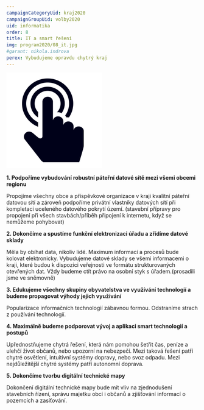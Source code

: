 ```yaml
---
campaignCategoryUid: kraj2020
campaignGroupUid: volby2020
uid: informatika
order: 8
title: IT a smart řešení
img: program2020/08_it.jpg
#garant: nikola.indrova
perex: Vybudujeme opravdu chytrý kraj
---
```


![](/assets/img/program2020/08_informatika.png)

**1.  Podpoříme vybudování robustní páteřní datové sítě mezi všemi obcemi regionu**
    
Propojíme všechny obce a příspěvkové organizace v kraji kvalitní páteřní datovou sítí a zároveň podpoříme privátní vlastníky datových sítí při kompletaci uceleného datového pokrytí území. (stavební přípravy pro propojení při všech stavbách/příběh připojení k internetu, když se nemůžeme pohybovat)
 
**2.  Dokončíme a spustíme funkční elektronizaci úřadu a zřídíme datové sklady**
    
Měla by obíhat data, nikoliv lidé. Maximum informací a procesů bude kolovat elektronicky. Vybudujeme datové sklady se všemi informacemi o kraji, které budou k dispozici veřejnosti ve formátu strukturovaných otevřených dat. Vždy budeme ctít právo na osobní styk s úřadem.(prosadili jsme ve sněmovně)
    
**3.  Edukujeme všechny skupiny obyvatelstva ve využívání technologií a budeme propagovat výhody jejich využívání**
    
Popularizace informačních technologií zábavnou formou. Odstraníme strach z používání technologií.
    
**4.  Maximálně budeme podporovat vývoj a aplikaci smart technologií a postupů**
    
Upřednostňujeme chytrá řešení, která nám pomohou šetřit čas, peníze a ulehčí život občanů, nebo upozorní na nebezpečí. Mezi taková řešení patří chytré osvětlení, intuitivní systémy dopravy, nebo svoz odpadu. Mezi nejdůležitější chytré systémy patří autonomní doprava.
    
**5.  Dokončíme tvorbu digitální technické mapy**
    
Dokončení digitální technické mapy bude mít vliv na zjednodušení stavebních řízení, správu majetku obcí i občanů a zjišťování informací o pozemcích a zasíťování.

